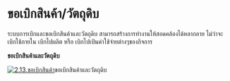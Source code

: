 # ขอเบิกสินค้า/วัตถุดิบ

ระบบการเบิกและขอเบิกสินค้าและวัตถุดิบ สามารถสร้างการทำงานให้สอดคล้องได้หลากลาย
ไม่ว่าจะเบิกใช้ภายใน เบิกไปผลิต หรือ เบิกไปเป้นค่าใช้จ่ายต่างๆของกิจการ

**ขอเบิกสินค้าและวัตถุดิบ**

[![2.13.ขอเบิกสินค้า](/images/2.13.ขอเบิกสินค้า.jpg)](/images/2.13.ขอเบิกสินค้า.jpg)ขอเบิกสินค้าและวัตถุดิบ



